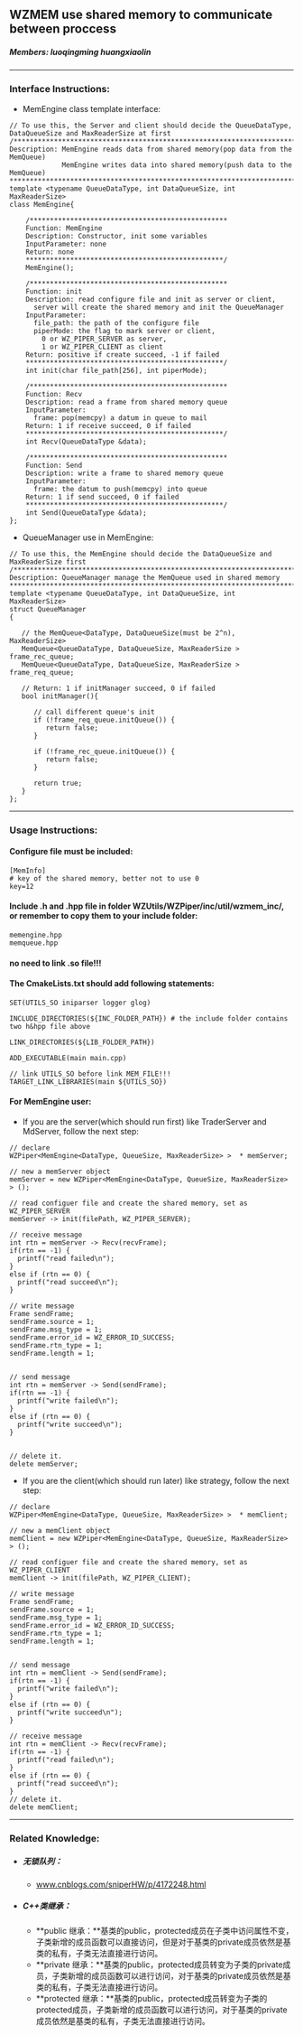## WZMEM use shared memory to communicate between proccess

##### Members: luoqingming huangxiaolin

----

### Interface Instructions:

- MemEngine class template interface:

```
// To use this, the Server and client should decide the QueueDataType, DataQueueSize and MaxReaderSize at first
/***************************************************************************
Description: MemEngine reads data from shared memory(pop data from the MemQueue)
             MemEngine writes data into shared memory(push data to the MemQueue)
****************************************************************************/
template <typename QueueDataType, int DataQueueSize, int MaxReaderSize>
class MemEngine{

    /************************************************* 
    Function: MemEngine
    Description: Constructor, init some variables
    InputParameter: none
    Return: none
    *************************************************/
    MemEngine();

    /************************************************* 
    Function: init
    Description: read configure file and init as server or client,
      server will create the shared memory and init the QueueManager
    InputParameter: 
      file_path: the path of the configure file
      piperMode: the flag to mark server or client, 
        0 or WZ_PIPER_SERVER as server,
        1 or WZ_PIPER_CLIENT as client
    Return: positive if create succeed, -1 if failed
    *************************************************/
    int init(char file_path[256], int piperMode);

    /************************************************* 
    Function: Recv
    Description: read a frame from shared memory queue
    InputParameter: 
      frame: pop(memcpy) a datum in queue to mail
    Return: 1 if receive succeed, 0 if failed
    *************************************************/
    int Recv(QueueDataType &data);

    /************************************************* 
    Function: Send
    Description: write a frame to shared memory queue
    InputParameter: 
      frame: the datum to push(memcpy) into queue
    Return: 1 if send succeed, 0 if failed
    *************************************************/
    int Send(QueueDataType &data);
};
```

- QueueManager use in MemEngine:

```
// To use this, the MemEngine should decide the DataQueueSize and MaxReaderSize first
/***************************************************************************
Description: QueueManager manage the MemQueue used in shared memory
****************************************************************************/
template <typename QueueDataType, int DataQueueSize, int MaxReaderSize>
struct QueueManager
{

   // the MemQueue<DataType, DataQueueSize(must be 2^n), MaxReaderSize>
   MemQueue<QueueDataType, DataQueueSize, MaxReaderSize > frame_rec_queue;
   MemQueue<QueueDataType, DataQueueSize, MaxReaderSize > frame_req_queue;

   // Return: 1 if initManager succeed, 0 if failed
   bool initManager(){

      // call different queue's init
      if (!frame_req_queue.initQueue()) {
         return false;
      }

      if (!frame_rec_queue.initQueue()) {
         return false;
      }

      return true;
   }
};
```

----

### Usage Instructions:

#### Configure file must be included:

```
[MemInfo]
# key of the shared memory, better not to use 0
key=12
```

#### Include .h and .hpp file in folder WZUtils/WZPiper/inc/util/wzmem_inc/, or remember to copy them to your include folder:

```
memengine.hpp
memqueue.hpp
```

#### no need to link .so file!!!


#### The CmakeLists.txt should add following statements:

```
SET(UTILS_SO iniparser logger glog)

INCLUDE_DIRECTORIES(${INC_FOLDER_PATH}) # the include folder contains two h&hpp file above

LINK_DIRECTORIES(${LIB_FOLDER_PATH})

ADD_EXECUTABLE(main main.cpp)

// link UTILS_SO before link MEM_FILE!!!
TARGET_LINK_LIBRARIES(main ${UTILS_SO})
```

#### For MemEngine user:

- If you are the server(which should run first) like TraderServer and MdServer, follow the next step:

```
// declare
WZPiper<MemEngine<DataType, QueueSize, MaxReaderSize> >  * memServer;

// new a memServer object
memServer = new WZPiper<MemEngine<DataType, QueueSize, MaxReaderSize> > ();

// read configuer file and create the shared memory, set as WZ_PIPER_SERVER
memServer -> init(filePath, WZ_PIPER_SERVER);

// receive message
int rtn = memServer -> Recv(recvFrame);
if(rtn == -1) {
  printf("read failed\n");
}
else if (rtn == 0) {
  printf("read succeed\n");
}

// write message
Frame sendFrame;
sendFrame.source = 1;
sendFrame.msg_type = 1;
sendFrame.error_id = WZ_ERROR_ID_SUCCESS;
sendFrame.rtn_type = 1;
sendFrame.length = 1;


// send message
int rtn = memServer -> Send(sendFrame);
if(rtn == -1) {
  printf("write failed\n");
}
else if (rtn == 0) {
  printf("write succeed\n");
}


// delete it.
delete memServer;

```

- If you are the client(which should run later) like strategy, follow the next step:

```
// declare
WZPiper<MemEngine<DataType, QueueSize, MaxReaderSize> >  * memClient;

// new a memClient object 
memClient = new WZPiper<MemEngine<DataType, QueueSize, MaxReaderSize> > ();

// read configuer file and create the shared memory, set as WZ_PIPER_CLIENT
memClient -> init(filePath, WZ_PIPER_CLIENT);

// write message
Frame sendFrame;
sendFrame.source = 1;
sendFrame.msg_type = 1;
sendFrame.error_id = WZ_ERROR_ID_SUCCESS;
sendFrame.rtn_type = 1;
sendFrame.length = 1;


// send message
int rtn = memClient -> Send(sendFrame);
if(rtn == -1) {
  printf("write failed\n");
}
else if (rtn == 0) {
  printf("write succeed\n");
}

// receive message
int rtn = memClient -> Recv(recvFrame);
if(rtn == -1) {
  printf("read failed\n");
}
else if (rtn == 0) {
  printf("read succeed\n");
}
// delete it.
delete memClient;

```

------

### Related Knowledge:

- ##### 无锁队列：
    
  - www.cnblogs.com/sniperHW/p/4172248.html

- ##### C++类继承：

  - **public 继承：**基类的public，protected成员在子类中访问属性不变，子类新增的成员函数可以直接访问，但是对于基类的private成员依然是基类的私有，子类无法直接进行访问。
  - **private 继承：**基类的public，protected成员转变为子类的private成员，子类新增的成员函数可以进行访问，对于基类的private成员依然是基类的私有，子类无法直接进行访问。
  - **protected 继承：**基类的public，protected成员转变为子类的protected成员，子类新增的成员函数可以进行访问，对于基类的private成员依然是基类的私有，子类无法直接进行访问。

